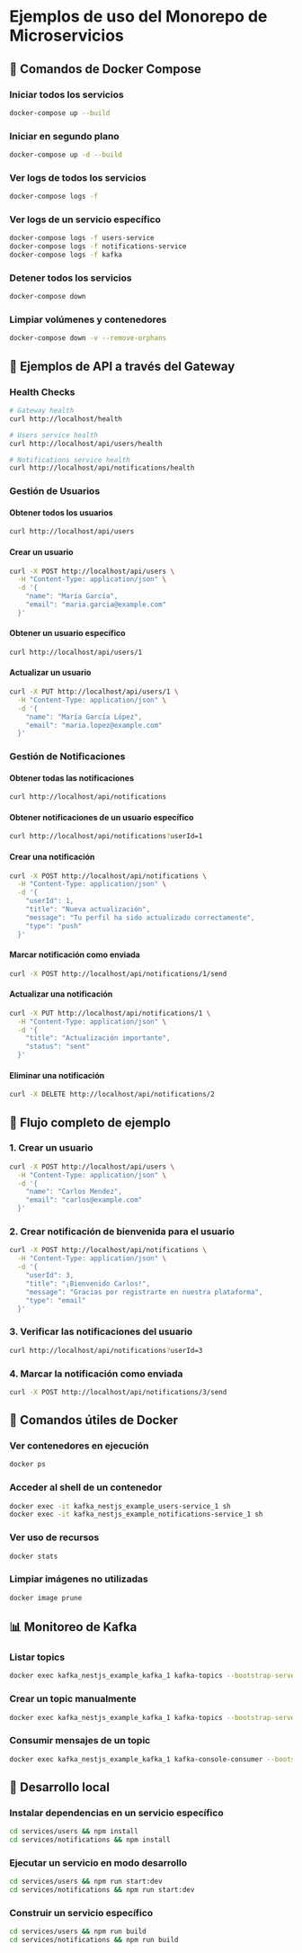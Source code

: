 # Ejemplos de uso del Monorepo de Microservicios

## 🚀 Comandos de Docker Compose

### Iniciar todos los servicios
```bash
docker-compose up --build
```

### Iniciar en segundo plano
```bash
docker-compose up -d --build
```

### Ver logs de todos los servicios
```bash
docker-compose logs -f
```

### Ver logs de un servicio específico
```bash
docker-compose logs -f users-service
docker-compose logs -f notifications-service
docker-compose logs -f kafka
```

### Detener todos los servicios
```bash
docker-compose down
```

### Limpiar volúmenes y contenedores
```bash
docker-compose down -v --remove-orphans
```

## 🔗 Ejemplos de API a través del Gateway

### Health Checks
```bash
# Gateway health
curl http://localhost/health

# Users service health
curl http://localhost/api/users/health

# Notifications service health
curl http://localhost/api/notifications/health
```

### Gestión de Usuarios

#### Obtener todos los usuarios
```bash
curl http://localhost/api/users
```

#### Crear un usuario
```bash
curl -X POST http://localhost/api/users \
  -H "Content-Type: application/json" \
  -d '{
    "name": "María García",
    "email": "maria.garcia@example.com"
  }'
```

#### Obtener un usuario específico
```bash
curl http://localhost/api/users/1
```

#### Actualizar un usuario
```bash
curl -X PUT http://localhost/api/users/1 \
  -H "Content-Type: application/json" \
  -d '{
    "name": "María García López",
    "email": "maria.lopez@example.com"
  }'
```

### Gestión de Notificaciones

#### Obtener todas las notificaciones
```bash
curl http://localhost/api/notifications
```

#### Obtener notificaciones de un usuario específico
```bash
curl http://localhost/api/notifications?userId=1
```

#### Crear una notificación
```bash
curl -X POST http://localhost/api/notifications \
  -H "Content-Type: application/json" \
  -d '{
    "userId": 1,
    "title": "Nueva actualización",
    "message": "Tu perfil ha sido actualizado correctamente",
    "type": "push"
  }'
```

#### Marcar notificación como enviada
```bash
curl -X POST http://localhost/api/notifications/1/send
```

#### Actualizar una notificación
```bash
curl -X PUT http://localhost/api/notifications/1 \
  -H "Content-Type: application/json" \
  -d '{
    "title": "Actualización importante",
    "status": "sent"
  }'
```

#### Eliminar una notificación
```bash
curl -X DELETE http://localhost/api/notifications/2
```

## 🔄 Flujo completo de ejemplo

### 1. Crear un usuario
```bash
curl -X POST http://localhost/api/users \
  -H "Content-Type: application/json" \
  -d '{
    "name": "Carlos Mendez",
    "email": "carlos@example.com"
  }'
```

### 2. Crear notificación de bienvenida para el usuario
```bash
curl -X POST http://localhost/api/notifications \
  -H "Content-Type: application/json" \
  -d '{
    "userId": 3,
    "title": "¡Bienvenido Carlos!",
    "message": "Gracias por registrarte en nuestra plataforma",
    "type": "email"
  }'
```

### 3. Verificar las notificaciones del usuario
```bash
curl http://localhost/api/notifications?userId=3
```

### 4. Marcar la notificación como enviada
```bash
curl -X POST http://localhost/api/notifications/3/send
```

## 🐳 Comandos útiles de Docker

### Ver contenedores en ejecución
```bash
docker ps
```

### Acceder al shell de un contenedor
```bash
docker exec -it kafka_nestjs_example_users-service_1 sh
docker exec -it kafka_nestjs_example_notifications-service_1 sh
```

### Ver uso de recursos
```bash
docker stats
```

### Limpiar imágenes no utilizadas
```bash
docker image prune
```

## 📊 Monitoreo de Kafka

### Listar topics
```bash
docker exec kafka_nestjs_example_kafka_1 kafka-topics --bootstrap-server localhost:9092 --list
```

### Crear un topic manualmente
```bash
docker exec kafka_nestjs_example_kafka_1 kafka-topics --bootstrap-server localhost:9092 --create --topic user-events --partitions 1 --replication-factor 1
```

### Consumir mensajes de un topic
```bash
docker exec kafka_nestjs_example_kafka_1 kafka-console-consumer --bootstrap-server localhost:9092 --topic user-events --from-beginning
```

## 🔧 Desarrollo local

### Instalar dependencias en un servicio específico
```bash
cd services/users && npm install
cd services/notifications && npm install
```

### Ejecutar un servicio en modo desarrollo
```bash
cd services/users && npm run start:dev
cd services/notifications && npm run start:dev
```

### Construir un servicio específico
```bash
cd services/users && npm run build
cd services/notifications && npm run build
```
